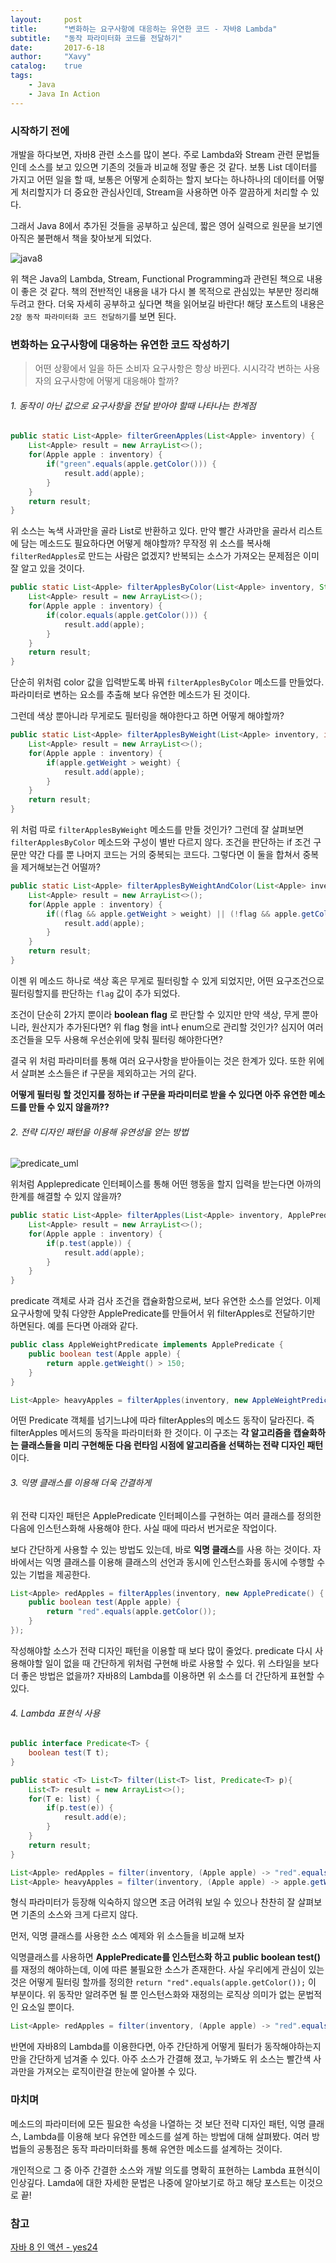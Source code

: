```yaml
---
layout:     post
title:      "변화하는 요구사항에 대응하는 유연한 코드 - 자바8 Lambda"
subtitle:   "동작 파라미터화 코드를 전달하기"
date:       2017-6-18
author:     "Xavy"
catalog:    true
tags:
    - Java
    - Java In Action
---
```


### 시작하기 전에

 개발을 하다보면, 자바8 관련 소스를 많이 본다. 주로 Lambda와 Stream 관련 문법들인데 소스를 보고 있으면 기존의 것들과 비교해 정말 좋은 것 같다.
보통 List 데이터를 가지고 어떤 일을 할 때, 보통은 어떻게 순회하는 할지 보다는 하나하나의 데이터를 어떻게 처리할지가 더 중요한 관심사인데, Stream을 사용하면 아주 깔끔하게 처리할 수 있다. 

그래서 Java 8에서 추가된 것들을 공부하고 싶은데, 짧은 영어 실력으로 원문을 보기엔 아직은 불편해서 책을 찾아보게 되었다.

<img class="shadow" src="/img/my-post/book_image/java8_action.PNG" alt="java8">

위 책은 Java의 Lambda, Stream, Functional Programming과 관련된 책으로 내용이 좋은 것 같다.
책의 전반적인 내용을 내가 다시 볼 목적으로 관심있는 부분만 정리해 두려고 한다. 
더욱 자세히 공부하고 싶다면 책을 읽어보길 바란다! 해당 포스트의 내용은 ` 2장 동작 파라미터화 코드 전달하기`를 보면 된다.

### 변화하는 요구사항에 대응하는 유연한 코드 작성하기

> 어떤 상황에서 일을 하든 소비자 요구사항은 항상 바뀐다. 시시각각 변하는 사용자의 요구사항에 어떻게 대응해야 할까?

###### 1. 동작이 아닌 값으로 요구사항을 전달 받아야 할때 나타나는 한계점

```java
public static List<Apple> filterGreenApples(List<Apple> inventory) {
    List<Apple> result = new ArrayList<>();
    for(Apple apple : inventory) {
        if("green".equals(apple.getColor())) {
            result.add(apple);
        }
    }
    return result;
}
```

위 소스는 녹색 사과만을 골라 List로 반환하고 있다. 만약 빨간 사과만을 골라서 리스트에 담는 메소드도 필요하다면 어떻게 해야할까?
무작정 위 소스를 복사해 `filterRedApples`로 만드는 사람은 없겠지? 반복되는 소스가 가져오는 문제점은 이미 잘 알고 있을 것이다.
  
```java
public static List<Apple> filterApplesByColor(List<Apple> inventory, String color) {
    List<Apple> result = new ArrayList<>();
    for(Apple apple : inventory) {
        if(color.equals(apple.getColor())) {
            result.add(apple);
        }
    }
    return result;
}
```
 
단순히 위처럼 color 값을 입력받도록 바꿔 `filterApplesByColor` 메소드를 만들었다. 파라미터로 변하는 요소를 추출해 보다 유연한 메소드가 된 것이다.

그런데 색상 뿐아니라 무게로도 필터링을 해야한다고 하면 어떻게 해야할까?

```java
public static List<Apple> filterApplesByWeight(List<Apple> inventory, int weight) {
    List<Apple> result = new ArrayList<>();
    for(Apple apple : inventory) {
        if(apple.getWeight > weight) {
            result.add(apple);
        }
    }
    return result;
}
```

위 처럼 따로 `filterApplesByWeight` 메소드를 만들 것인가? 그런데 잘 살펴보면 `filterApplesByColor` 메소드와 구성이 별반 다르지 않다.
조건을 판단하는 if 조건 구문만 약간 다를 뿐 나머지 코드는 거의 중복되는 코드다. 그렇다면 이 둘을 합쳐서 중복을 제거해보는건 어떨까?

```java
public static List<Apple> filterApplesByWeightAndColor(List<Apple> inventory, String color, int weight, boolean flag) {
    List<Apple> result = new ArrayList<>();
    for(Apple apple : inventory) {
        if((flag && apple.getWeight > weight) || (!flag && apple.getColor.equals(color))) {
            result.add(apple);
        }
    }
    return result;
}
```

이젠 위 메소드 하나로 색상 혹은 무게로 필터링할 수 있게 되었지만, 어떤 요구조건으로 필터링할지를 판단하는 `flag` 값이 추가 되었다.

조건이 단순히 2가지 뿐이라 **boolean flag** 로 판단할 수 있지만 만약 색상, 무게 뿐아니라, 원산지가 추가된다면? 
위 flag 형을 int나 enum으로 관리할 것인가? 심지어 여러 조건들을 모두 사용해 우선순위에 맞춰 필터링 해야한다면?

결국 위 처럼 파라미터를 통해 여러 요구사항을 받아들이는 것은 한계가 있다.
또한 위에서 살펴본 소스들은 if 구문을 제외하고는 거의 같다. 

**어떻게 필터링 할 것인지를 정하는 if 구문을 파라미터로 받을 수 있다면 아주 유연한 메소드를 만들 수 있지 않을까??**
 
###### 2. 전략 디자인 패턴을 이용해 유연성을 얻는 방법

<img class="shadow" src="/img/my-post/20170618_operation_parameterization_java8/predicateUML.PNG" alt="predicate_uml">

위처럼 Applepredicate 인터페이스를 통해 어떤 행동을 할지 입력을 받는다면 아까의 한계를 해결할 수 있지 않을까?

```java
public static List<Apple> filterApples(List<Apple> inventory, ApplePredicate p) {
    List<Apple> result = new ArrayList<>();
    for(Apple apple : inventory) {
        if(p.test(apple)) {
            result.add(apple);
        }
    }
}
```

predicate 객체로 사과 검사 조건을 캡슐화함으로써, 보다 유연한 소스를 얻었다. 
이제 요구사항에 맞춰 다양한 ApplePredicate를 만들어서 위 filterApples로 전달하기만 하면된다. 예를 든다면 아래와 같다.

```java
public class AppleWeightPredicate implements ApplePredicate {
    public boolean test(Apple apple) {
        return apple.getWeight() > 150;
    }
}

List<Apple> heavyApples = filterApples(inventory, new AppleWeightPredicate());
```

어떤 Predicate 객체를 넘기느냐에 따라 filterApples의 메소드 동작이 달라진다. 즉 filterApples 메서드의 동작을 파라미터화 한 것이다.
이 구조는 **각 알고리즘을 캡슐화하는 클래스들을 미리 구현해둔 다음 런타임 시점에 알고리즘을 선택하는 전략 디자인 패턴** 이다.

###### 3. 익명 클래스를 이용해 더욱 간결하게 

위 전략 디자인 패턴은 ApplePredicate 인터페이스를 구현하는 여러 클래스를 정의한 다음에 인스턴스화해 사용해야 한다.
사실 때에 따라서 번거로운 작업이다. 

보다 간단하게 사용할 수 있는 방법도 있는데, 바로 **익명 클래스**를 사용 하는 것이다.
자바에서는 익명 클래스를 이용해 클래스의 선언과 동시에 인스턴스화를 동시에 수행할 수 있는 기법을 제공한다.

```java
List<Apple> redApples = filterApples(inventory, new ApplePredicate() {
    public boolean test(Apple apple) {
        return "red".equals(apple.getColor());
    }
});
```

작성해야할 소스가 전략 디자인 패턴을 이용할 때 보다 많이 줄었다. 
predicate 다시 사용해야할 일이 없을 때 간단하게 위처럼 구현해 바로 사용할 수 있다.
위 스타일을 보다 더 좋은 방법은 없을까? 자바8의 Lambda를 이용하면 위 소스를 더 간단하게 표현할 수 있다.

###### 4. Lambda 표현식 사용

```Java
public interface Predicate<T> {
    boolean test(T t);
}

public static <T> List<T> filter(List<T> list, Predicate<T> p){
    List<T> result = new ArrayList<>();
    for(T e: list) {
        if(p.test(e)) {
            result.add(e);
        }
    }
    return result;
}

List<Apple> redApples = filter(inventory, (Apple apple) -> "red".equals(apple.getCollor()));
List<Apple> heavyApples = filter(inventory, (Apple apple) -> apple.getWeight > 150);
```

형식 파라미터<T>가 등장해 익숙하지 않으면 조금 어려워 보일 수 있으나 찬찬히 잘 살펴보면 기존의 소스와 크게 다르지 않다.

먼저, 익명 클래스를 사용한 소스 예제와 위 소스들을 비교해 보자

익명클래스를 사용하면 **ApplePredicate를 인스턴스화 하고 public boolean test()** 를 재정의 해야하는데, 이에 따른 불필요한 소스가 존재한다.
사실 우리에게 관심이 있는것은 어떻게 필터링 할까를 정의한 `return "red".equals(apple.getColor());` 이 부분이다. 
위 동작만 알려주면 될 뿐 인스턴스화와 재정의는 로직상 의미가 없는 문법적인 요소일 뿐이다.

```Java
List<Apple> redApples = filter(inventory, (Apple apple) -> "red".equals(apple.getCollor()));
```

반면에 자바8의 Lambda를 이용한다면, 아주 간단하게 어떻게 필터가 동작해야하는지만을 간단하게 넘겨줄 수 있다.
아주 소스가 간결해 졌고, 누가봐도 위 소스는 빨간색 사과만을 가져오는 로직이란걸 한눈에 알아볼 수 있다.

### 마치며

메소드의 파라미터에 모든 필요한 속성을 나열하는 것 보단 전략 디자인 패턴, 익명 클래스, Lambda를 이용해 보다 유연한 메소드를 설계 하는 방법에 대해 살펴봤다.
여러 방법들의 공통점은 동작 파라미터화를 통해 유연한 메소드를 설계하는 것이다.

개인적으로 그 중 아주 간결한 소스와 개발 의도를 명확히 표현하는 Lambda 표현식이 인상깊다. 
Lamda에 대한 자세한 문법은 나중에 알아보기로 하고 해당 포스트는 이것으로 끝! 

### 참고

[자바 8 인 액션 - yes24](http://book.naver.com/bookdb/book_detail.nhn?bid=8883567)